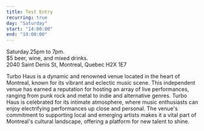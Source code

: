 ```yaml
---
title: Test Entry
recurring: true
day: "Saturday"
start: "14:00:00"
end: "19:00:00"
---
```


Saturday.25pm to 7pm.<br>
$5 beer, wine, and mixed drinks.<br>
2040 Saint Denis St, Montreal, Quebec H2X 1E7

<!-- more -->

Turbo Haus is a dynamic and renowned venue located in the heart of Montreal, known for its vibrant and eclectic music scene. This independent venue has earned a reputation for hosting an array of live performances, ranging from punk rock and metal to indie and alternative genres. Turbo Haus is celebrated for its intimate atmosphere, where music enthusiasts can enjoy electrifying performances up close and personal. The venue's commitment to supporting local and emerging artists makes it a vital part of Montreal's cultural landscape, offering a platform for new talent to shine.
